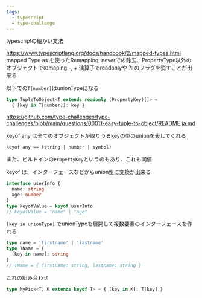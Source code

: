 ```yaml
---
tags:
  - typescript
  - type-challenge
---
```

typescriptの細かい文法



https://www.typescriptlang.org/docs/handbook/2/mapped-types.html
mapped Type
as を使ったRemapping, neverでの除去、PropertyType以外のオブジェクトでのmaping
-, + 演算子でreadonlyや ?: のフラグを消すことが出来る


以下での`T[number]`はunionTypeになる
```ts
type TupleToObject<T extends readonly (PropertyKey)[]> =
  { [key in T[number]]: key }
```
https://github.com/type-challenges/type-challenges/blob/main/questions/00011-easy-tuple-to-object/README.ja.md


keyof any は全てのオブジェクトが取りうるkeyの型のunionを表してくれる
```
keyof any == (string | number | symbol)
```
また、ビルトインの`PropertyKey`というのもあり、これも同値

keyof は、インターフェースなどからunion型に変換が出来る
```ts
interface userInfo {
  name: string
  age: number
}
type keyofValue = keyof userInfo
// keyofValue = "name" | "age"
```

`[key in unionType]` でunionTypeを展開して複数要素のインターフェースを作れる
```ts
type name = 'firstname' | 'lastname'
type TName = {
  [key in name]: string
}
// TName = { firstname: string, lastname: string }
```

これの組み合わせ
```ts
type MyPick<T, K extends keyof T> = { [key in K]: T[key] }
```